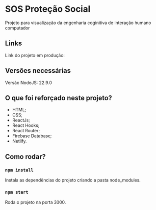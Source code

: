 # SOS Proteção Social

Projeto para visualização da engenharia coginitiva de interação humano computador

## Links

Link do projeto em produção: 

## Versões necessárias

Versão NodeJS: 22.9.0

## O que foi reforçado neste projeto?

- HTML;
- CSS;
- ReactJs;
- React Hooks;
- React Router;
- Firebase Database;
- Netlify.

## Como rodar?

### `npm install`

Instala as dependências do projeto criando a pasta node_modules.

### `npm start`

Roda o projeto na porta 3000. 

